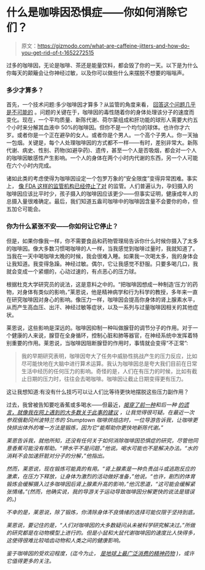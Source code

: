 # 什么是咖啡因恐惧症——你如何消除它们？

> 原文：<https://gizmodo.com/what-are-caffeine-jitters-and-how-do-you-get-rid-of-t-1652272515>

过多的咖啡因，无论是咖啡、茶还是能量饮料，都会毁了你的一天。以下是为什么你每天的颠簸会让你神经过敏，以及你可以做些什么来摆脱不想要的嗡嗡声。



### 多少才算多？

首先，一个技术问题:多少咖啡因才算多？从监管的角度来看， [回答这个问题几乎是不可能的](http://io9.com/5982468/how-much-caffeine-is-too-much) 。问题的关键在于，咖啡因的毒性随着你的身体处理该分子的速度而变化。现在，一个平均质量、新陈代谢、荷尔蒙组成和肝功能的球形人需要大约五个小时来分解其血液中 50%的咖啡因。但你不是一个均匀的球体。也许你才六岁。或者你是一个正在避孕的女人。或者你是个男人。一个高个子男人。你一天抽一包烟。关键是，每个人处理咖啡因的方式都不一样——有时，差别非常大。新陈代谢、病史、性别、药物(如避孕药)、遗传，甚至一个人是否吸烟，都会对一个人的咖啡因敏感性产生影响。一个人的身体在两个小时内代谢的东西，另一个人可能在六个小时内完成。

诸如此类的考虑使得为咖啡因设定一个包罗万象的“安全限度”变得异常困难。事实上， [像 FDA 这样的监管机构已经停止了对](http://cen.acs.org/articles/91/i5/Caffeine-Jitters.html) 的监管。人们普遍认为，孕妇摄入的咖啡因应该比平时少，孩子摄入的咖啡因应该更少——但事实证明，健康成年人的总摄入量很难确定。最后，我们知道五盎司咖啡中的咖啡因含量不会要你的命，但五加仑可能会。

### 你为什么紧张不安——你如何让它停止？

但是，如果你像我一样，你不需要食品和药物管理局告诉你什么时候你摄入了太多的咖啡因。像大多数习惯喝咖啡的人一样，当我感觉到咖啡过量时，我就知道了。当我在一天中喝咖啡太晚的时候，我会很难入睡。如果我一次喝太多，我的身体会让我知道。我变得急躁。神经过敏。偶尔，它让我感觉不舒服。只要多喝几口，我就会变成一个紧绷的，心动过速的，有点恶心的压力球。

根据杜克大学研究员的说法，这是意料之中的。“把咖啡因想成一种制造‘压力’的药物，对身体有类似的影响，”莱恩说，他是精神病学和行为科学的教授，多年来一直在研究咖啡因对身心的影响。像压力一样，咖啡因会提高你身体的肾上腺素水平，从而产生高血压、出汗、神经过敏等症状，以及一系列与过量咖啡因相关的其他症状。

莱恩说，这些影响是深远的。咖啡因抑制一种叫做腺苷的调节分子的作用。对于一个健康的人来说，腺苷在全身循环，控制心脏和肺等器官，在神经系统中发挥着特别重要的作用。莱恩说，当咖啡因阻断腺苷的作用时，事情就会变得“不正常”:

> 我的早期研究表明，咖啡因夸大了任务中威胁性挑战产生的压力反应，比如尽可能快地在大脑中进行算术运算。我认为咖啡因总是夸大我们目前在日常生活中经历的任何压力的影响。奇怪的是，人们在有压力的时候，比如有截止日期的压力时，往往会去喝咖啡。咖啡因让截止日期变得更有压力。

这让我想知道:有没有什么技巧可以让人们比等待更快地摆脱这些压力副作用？

过去，我曾被告知要吃香蕉或多喝水——但最近，[*揭穿了前一种*](http://www.npr.org/blogs/thesalt/2013/03/11/174021648/sorry-but-bananas-wont-calm-your-caffeine-jitters)*和后一种 [的谎言，就像我在网上遇到的大多数关于此事的建议](http://www.organicauthority.com/health/too-much-coffee-antidote-how-to-get-the-caffeine-out-of-your-body.html) ，让我觉得很可疑。在最近一次参观俄勒冈州波特兰市的 Stumptown 咖啡烘焙店时，一位导游告诉我，让咖啡更快排出体外的唯一方法是锻炼，因为它“能帮助你更快地新陈代谢。”*

*莱恩告诉我，就他所知，还没有任何关于如何消除咖啡因恐惧症的研究，尽管他同意香蕉可能没有帮助。“钾水平不是问题，”他说。喝水可能也不是解决办法。“水的消耗不会加速肝脏对分子的分解，”他指出。*

*然而，莱恩说，现在锻炼可能真的有用。“肾上腺素是一种负责战斗或逃跑反应的激素，在压力下释放，让身体为激烈的活动做好准备，”他说。“也许，剧烈的体育锻炼会缓解摄入过多咖啡因后肾上腺素升高的影响，”他沉思道，“这可能会缓解紧张情绪。”(然而，他确实说，我的导游关于运动导致咖啡因分解更快的说法是错误的。)*

*不幸的是，莱恩说，除了锻炼，你清除身体不良情绪的选择可能仅限于坚持到底。*

*莱恩说，要记住的是，“人们对咖啡因的大多数疑问从未被科学研究解决过。”所做的研究都是在动物模型上进行的。但是小鼠和大鼠代谢咖啡因的速度比人快得多，这使得很难比较啮齿动物和人类之间的健康影响。*

*鉴于咖啡因的受欢迎程度，(迄今为止， [是地球上最广泛消费的精神药物](https://gizmodo.com/here-are-the-fifteen-professions-that-drink-the-most-co-5948206) )，或许它值得更多的关注。*